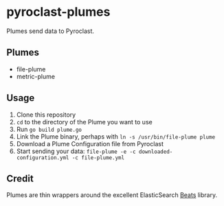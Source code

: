 # pyroclast-plumes

Plumes send data to Pyroclast.

## Plumes

- file-plume
- metric-plume

## Usage

1. Clone this repository
2. `cd` to the directory of the Plume you want to use
3. Run `go build plume.go`
4. Link the Plume binary, perhaps with `ln -s /usr/bin/file-plume plume`
5. Download a Plume Configuration file from Pyroclast
6. Start sending your data: `file-plume -e -c downloaded-configuration.yml -c file-plume.yml`

## Credit

Plumes are thin wrappers around the excellent ElasticSearch [Beats](https://www.elastic.co/products/beats) library.